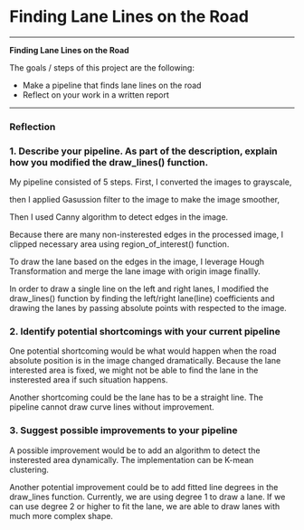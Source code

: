 # **Finding Lane Lines on the Road** 

---

**Finding Lane Lines on the Road**

The goals / steps of this project are the following:
* Make a pipeline that finds lane lines on the road
* Reflect on your work in a written report


[//]: # (Image References)

[image1]: ./examples/grayscale.jpg "Grayscale"

---

### Reflection

### 1. Describe your pipeline. As part of the description, explain how you modified the draw_lines() function.

My pipeline consisted of 5 steps. First, I converted the images to grayscale, 

[image2]: ../step_images_output/gray.png "Grayscale"

then I applied Gasussion filter to the image to make the image smoother,

[image3]: ../step_images_output/gaussian.png "Gaussian"

Then I used Canny algorithm to detect edges in the image. 

[image4]: ../step_images_output/canny.png "Canny Edges"

Because there are many non-insterested edges in the processed image, I clipped necessary area using region_of_interest()
function. 

[image4]: ../step_images_output/interest.png "Canny Edges"

To draw the lane based on the edges in the image, I leverage Hough Transformation and merge the lane image with origin image finallly. 

[image5]: ../step_images_output/lines.png "Lane Lines"

In order to draw a single line on the left and right lanes, I modified the draw_lines() function by finding the left/right lane(line) coefficients and drawing the lanes by passing 
absolute points with respected to the image.


### 2. Identify potential shortcomings with your current pipeline

One potential shortcoming would be what would happen when the road absolute position is in the image changed dramatically. Because the lane interested area is fixed, we might not be able to 
find the lane in the insterested area if such situation happens.

Another shortcoming could be the lane has to be a straight line. The pipeline cannot draw curve lines without improvement. 


### 3. Suggest possible improvements to your pipeline

A possible improvement would be to add an algorithm to detect the insterested area dynamically. The implementation can be K-mean clustering.

Another potential improvement could be to add fitted line degrees in the draw_lines function. Currently, we are using degree 1 to draw a lane. If we can use degree 2 or higher to fit the lane, we are able to draw lanes with much more complex shape.
